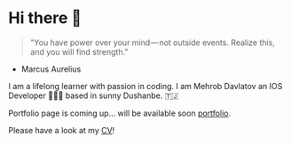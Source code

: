 # Hi there 👋

> "You have power over your mind — not outside events. Realize this, and you will find strength." 
- Marcus Aurelius 

I am a lifelong learner with passion in coding. I am Mehrob Davlatov an IOS Developer 👨🏻‍💻  based in sunny Dushanbe. 🇹🇯 

Portfolio page is coming up... will be available soon [portfolio](/).

Please have a look at my [CV](https://github.com/mdavlatov/mdavlatov/blob/main/images/cv/Mehrob%20Davlatov%20-%20IOS%20Developer.pdf)!
